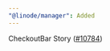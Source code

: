 ```yaml
---
"@linode/manager": Added
---
```


CheckoutBar Story ([#10784](https://github.com/linode/manager/pull/10784))
